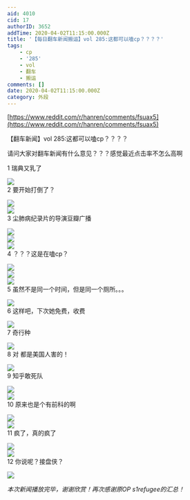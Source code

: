 ```yaml
---
aid: 4010
cid: 17
authorID: 3652
addTime: 2020-04-02T11:15:00.000Z
title: '【每日翻车新闻搬运】vol 285:这都可以嗑cp？？？？'
tags:
    - cp
    - '285'
    - vol
    - 翻车
    - 搬运
comments: []
date: 2020-04-02T11:15:00.000Z
category: 外段
---
```


[https://www.reddit.com/r/hanren/comments/fsuax5](https://www.reddit.com/r/hanren/comments/fsuax5)

【翻车新闻】vol 285:这都可以嗑cp？？？？

请问大家对翻车新闻有什么意见？？？感觉最近点击率不怎么高啊

1 瑞典又乳了

![](https://images.weserv.nl/?url=https%3A%2F%2Fpreview.redd.it%2Fgdpiv3mzg5q41.jpg%3Fwidth%3D386%26format%3Dpjpg%26auto%3Dwebp%26s%3D025638590180da401acfe22da4727c2f9e70690f)  
2 要开始打倒了？

![](https://images.weserv.nl/?url=https%3A%2F%2Fpreview.redd.it%2Fze0shzlzg5q41.jpg%3Fwidth%3D750%26format%3Dpjpg%26auto%3Dwebp%26s%3D0cf662d259ed431f039b7acf02aade1179bf50a9)  
![](https://images.weserv.nl/?url=https%3A%2F%2Fpreview.redd.it%2F1hlw65mzg5q41.jpg%3Fwidth%3D747%26format%3Dpjpg%26auto%3Dwebp%26s%3Db9c75ffe12b65f49a0cf6c39ad619c6f3a5a3204)  
3 尘肺病纪录片的导演豆瓣广播

![](https://images.weserv.nl/?url=https%3A%2F%2Fpreview.redd.it%2Fo8dcc5mzg5q41.jpg%3Fwidth%3D720%26format%3Dpjpg%26auto%3Dwebp%26s%3Dacfcb5f8a3b4c6c5beb283e9ce40be699405d92f)  
![](https://images.weserv.nl/?url=https%3A%2F%2Fpreview.redd.it%2Fps485wlzg5q41.jpg%3Fwidth%3D720%26format%3Dpjpg%26auto%3Dwebp%26s%3D12fb814e723109969f6831c7cb6fe733566ed5f6)  
![](https://images.weserv.nl/?url=https%3A%2F%2Fpreview.redd.it%2F3m0nn3mzg5q41.jpg%3Fwidth%3D1229%26format%3Dpjpg%26auto%3Dwebp%26s%3D17132cfac3f81cd879e9a1ac362ea4bfdb660a4f)  
4 ？？？这是在嗑cp？

![](https://images.weserv.nl/?url=https%3A%2F%2Fpreview.redd.it%2F05ps4ylzg5q41.jpg%3Fwidth%3D360%26format%3Dpjpg%26auto%3Dwebp%26s%3D194bbf5db26237265ecfbc1680b027914e6cb12d)  
![](https://images.weserv.nl/?url=https%3A%2F%2Fpreview.redd.it%2Fd8oznxlzg5q41.jpg%3Fwidth%3D360%26format%3Dpjpg%26auto%3Dwebp%26s%3Db8d236f7140f80590d7d4d9b6af72aabfc52871a)  
![](https://images.weserv.nl/?url=https%3A%2F%2Fpreview.redd.it%2F7skrvvlzg5q41.jpg%3Fwidth%3D360%26format%3Dpjpg%26auto%3Dwebp%26s%3D1cf6a29cd3f6a99051ffe2e125526478d36ddd64)  
5 虽然不是同一个时间，但是同一个厕所。。。

![](https://images.weserv.nl/?url=https%3A%2F%2Fpreview.redd.it%2Fq7gpdwlzg5q41.jpg%3Fwidth%3D591%26format%3Dpjpg%26auto%3Dwebp%26s%3Dfea28dc385eee2aaf9dce02e284f747c9e526606)  
6 这样吧，下次她免费，收费

![](https://images.weserv.nl/?url=https%3A%2F%2Fpreview.redd.it%2Fnyu6y3mzg5q41.jpg%3Fwidth%3D877%26format%3Dpjpg%26auto%3Dwebp%26s%3D881b1d57a96ca3e903f86789fb31e8e26bf44c2b)  
7 奇行种

![](https://images.weserv.nl/?url=https%3A%2F%2Fpreview.redd.it%2Fwkawbxlzg5q41.jpg%3Fwidth%3D1080%26format%3Dpjpg%26auto%3Dwebp%26s%3Daec59559d7de42dc0b1e525f03cb05abda5ac177)  
8 对 都是美国人害的！

![](https://images.weserv.nl/?url=https%3A%2F%2Fpreview.redd.it%2Fbro1owlzg5q41.jpg%3Fwidth%3D991%26format%3Dpjpg%26auto%3Dwebp%26s%3Dff902dca7a24db7b10e5fed51e6ae4a45fa6a725)  
9 知乎敢死队

![](https://images.weserv.nl/?url=https%3A%2F%2Fpreview.redd.it%2Fxc6i0ylzg5q41.png%3Fwidth%3D675%26format%3Dpng%26auto%3Dwebp%26s%3Dead202f9bd009a70a5e891f47c604624edb623ae)  
![](https://images.weserv.nl/?url=https%3A%2F%2Fpreview.redd.it%2Fqymq76mzg5q41.png%3Fwidth%3D667%26format%3Dpng%26auto%3Dwebp%26s%3D91cf37a71f56334e05762ca9826f73781c0aaf95)  
10 原来也是个有前科的啊

![](https://images.weserv.nl/?url=https%3A%2F%2Fpreview.redd.it%2Fs7btcylzg5q41.jpg%3Fwidth%3D614%26format%3Dpjpg%26auto%3Dwebp%26s%3Dbb95a5c65b19532f804369f423436edc25eabc4e)  
![](https://images.weserv.nl/?url=https%3A%2F%2Fpreview.redd.it%2Fzj21l3mzg5q41.jpg%3Fwidth%3D1024%26format%3Dpjpg%26auto%3Dwebp%26s%3De9325ed5cf3ba965ecf95bbfdd8700d6d3c5a504)  
11 疯了，真的疯了

![](https://images.weserv.nl/?url=https%3A%2F%2Fpreview.redd.it%2F7bdlywlzg5q41.jpg%3Fwidth%3D1235%26format%3Dpjpg%26auto%3Dwebp%26s%3D489f878678066cccd335350933ef387a30280707)  
![](https://images.weserv.nl/?url=https%3A%2F%2Fpreview.redd.it%2Frm9wezlzg5q41.jpg%3Fwidth%3D754%26format%3Dpjpg%26auto%3Dwebp%26s%3D957b02facb09b12f01fd09be608a9907cdeb0a67)  
12 你说呢？接盘侠？

![](https://images.weserv.nl/?url=https%3A%2F%2Fpreview.redd.it%2Fnnyym3mzg5q41.jpg%3Fwidth%3D369%26format%3Dpjpg%26auto%3Dwebp%26s%3D3c94dfedab4b37431d6db9594d160542a78070cc)

_本次新闻播放完毕，谢谢欣赏！再次感谢原OP s1refugee的汇总！_
